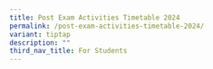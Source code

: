 ```yaml
---
title: Post Exam Activities Timetable 2024
permalink: /post-exam-activities-timetable-2024/
variant: tiptap
description: ""
third_nav_title: For Students
---
```

<p></p>